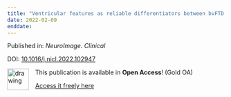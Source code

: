 ```yaml
---
title: "Ventricular features as reliable differentiators between bvFTD and other dementias."
date: 2022-02-09
enddate:
---
```


Published in: *NeuroImage. Clinical*

DOI: [10.1016/j.nicl.2022.102947](https://doi.org/10.1016/j.nicl.2022.102947)

<img src="https://upload.wikimedia.org/wikipedia/commons/thumb/7/77/Open_Access_logo_PLoS_transparent.svg/800px-Open_Access_logo_PLoS_transparent.svg.png" alt="drawing" width="50" align="left"/> &nbsp;&nbsp;&nbsp;This publication is available in **Open Access**! (Gold OA)

&nbsp;&nbsp;&nbsp;<a href="https://doi.org/10.1016/j.nicl.2022.102947">Access it freely here</a>

